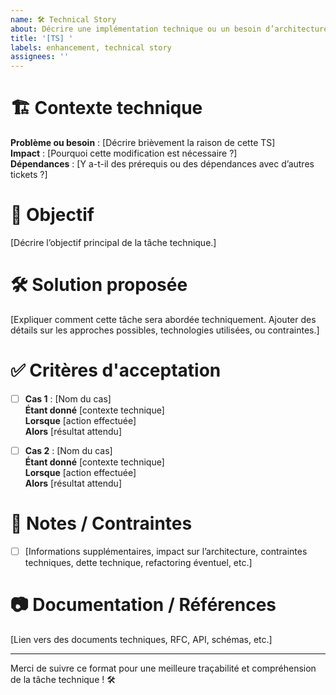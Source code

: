 ```yaml
---
name: 🛠 Technical Story
about: Décrire une implémentation technique ou un besoin d’architecture
title: '[TS] '
labels: enhancement, technical story
assignees: ''
---
```


# 🏗 Contexte technique

**Problème ou besoin** : [Décrire brièvement la raison de cette TS]  
**Impact** : [Pourquoi cette modification est nécessaire ?]  
**Dépendances** : [Y a-t-il des prérequis ou des dépendances avec d’autres tickets ?]

# 🎯 Objectif

[Décrire l’objectif principal de la tâche technique.]

# 🛠 Solution proposée

[Expliquer comment cette tâche sera abordée techniquement. Ajouter des détails sur les approches possibles, technologies utilisées, ou contraintes.]

# ✅ Critères d'acceptation

- [ ] **Cas 1** : [Nom du cas]  
       **Étant donné** [contexte technique]  
       **Lorsque** [action effectuée]  
       **Alors** [résultat attendu]

- [ ] **Cas 2** : [Nom du cas]  
       **Étant donné** [contexte technique]  
       **Lorsque** [action effectuée]  
       **Alors** [résultat attendu]

# 📌 Notes / Contraintes

- [ ] [Informations supplémentaires, impact sur l’architecture, contraintes techniques, dette technique, refactoring éventuel, etc.]

# 📷 Documentation / Références

[Lien vers des documents techniques, RFC, API, schémas, etc.]

---

Merci de suivre ce format pour une meilleure traçabilité et compréhension de la tâche technique ! 🛠
